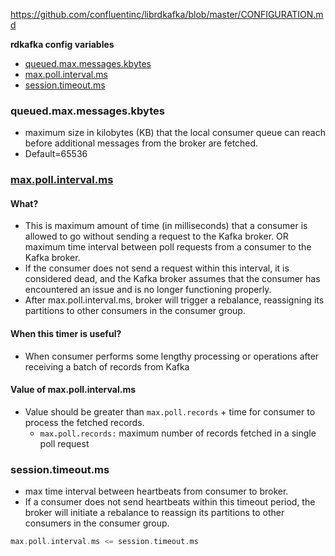 https://github.com/confluentinc/librdkafka/blob/master/CONFIGURATION.md

**rdkafka config variables**
- [queued.max.messages.kbytes](#qmm)
- [max.poll.interval.ms](mpim)
- [session.timeout.ms](stm)


<a name=qmm></a>
### queued.max.messages.kbytes
- maximum size in kilobytes (KB) that the local consumer queue can reach before additional messages from the broker are fetched.
- Default=65536

<a name=mpim></a>
### [max.poll.interval.ms](https://github.com/confluentinc/librdkafka/blob/master/CONFIGURATION.md)
#### What?
- This is maximum amount of time (in milliseconds) that a consumer is allowed to go without sending a request to the Kafka broker. OR  maximum time interval between poll requests from a consumer to the Kafka broker.
- If the consumer does not send a request within this interval, it is considered dead, and the Kafka broker assumes that the consumer has encountered an issue and is no longer functioning properly.
- After max.poll.interval.ms, broker will trigger a rebalance, reassigning its partitions to other consumers in the consumer group.
#### When this timer is useful?
- When consumer performs some lengthy processing or operations after receiving a batch of records from Kafka
#### Value of max.poll.interval.ms
- Value should be greater than `max.poll.records` + time for consumer to process the fetched records.
  - `max.poll.records:` maximum number of records fetched in a single poll request

<a name=stm></a>
### session.timeout.ms
- max time interval between heartbeats from consumer to broker.
- If a consumer does not send heartbeats within this timeout period, the broker will initiate a rebalance to reassign its partitions to other consumers in the consumer group.
```c
max.poll.interval.ms <= session.timeout.ms
```

